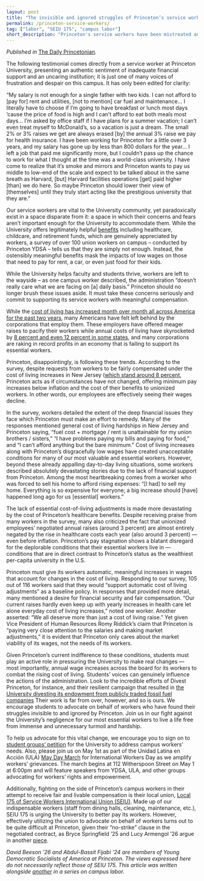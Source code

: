 ```yaml
---
layout: post 
title: "The invisible and ignored struggles of Princeton’s service workers"
permalink: /princeton-service-workers/
tag: ["labor", "SEIU 175", "campus labor"]
short_description: "Princeton's service workers have been mistreated and underappreciated by the University for too long"
---
```

<i>Published in</i> [The Daily Princetonian](https://www.dailyprincetonian.com/article/2023/04/princeton-workers-pay-conditions-cost-of-living-wages)<i>.</i>

The following testimonial comes directly from a service worker at Princeton University, presenting an authentic sentiment of inadequate financial support and an uncaring institution; it is just one of many voices of frustration and despair on this campus. It has only been edited for clarity:

“My salary is not enough for a single father with two kids. I can not afford to [pay for] rent and utilities, [not to mention] car fuel and maintenance… I literally have to choose if I’m going to have breakfast or lunch most days ’cause the price of food is high and I can’t afford to eat both meals most days… I’m asked by office staff if I have plans for a summer vacation; I can’t even treat myself to McDonald’s, so a vacation is just a dream. The small 2% or 3% raises we get are always erased [by] the annual 3% raise we pay for health insurance. I have been working for Princeton for a little over 3 years, and my salary has gone up by less than 800 dollars for the year… I left a job that paid me significantly more, but I couldn’t pass up the chance to work for what I thought at the time was a world-class university. I have come to realize that it’s smoke and mirrors and Princeton wants to pay us middle to low-end of the scale and expect to be talked about in the same breath as Harvard, [but] Harvard facilities operations [get] paid higher [than] we do here. So maybe Princeton should lower their view of [themselves] until they truly start acting like the prestigious university that they are.”

Our service workers are vital to the University community, yet paradoxically exist in a space disparate from it: a space in which their concerns and fears aren’t important enough for the University to accommodate them. While the University offers legitimately helpful [benefits](https://hr.princeton.edu/thrive/health) including healthcare, childcare, and retirement funds, which are genuinely appreciated by workers, a survey of over 100 union workers on campus – conducted by Princeton YDSA – tells us that they are simply not enough. Instead, the ostensibly meaningful benefits mask the impacts of low wages on those that need to pay for rent, a car, or even just food for their kids.  

While the University helps faculty and students thrive, workers are left to the wayside – as one campus worker described, the administration “doesn’t really care what we are facing on [a] daily basis.” Princeton should no longer brush these issues aside. It must take these concerns seriously and commit to supporting its service workers with meaningful compensation.

While the [cost of living has increased month over month all across America for the past two years](https://www.usinflationcalculator.com/inflation/current-inflation-rates/), many Americans have felt left behind by the corporations that employ them. These employers have offered meager raises to pacify their workers while annual costs of living have skyrocketed by [8 percent and even 12 percent in some states](https://news.yahoo.com/inflation-impact-states-map-135604875.html), and many corporations are raking in record profits in an economy that is failing to support its essential workers. 

Princeton, disappointingly, is following these trends. According to the survey, despite requests from workers to be fairly compensated under the cost of living increases in New Jersey ([which stand around 8 percent](https://www.jec.senate.gov/cards/nj/), Princeton acts as if circumstances have not changed, offering minimum pay increases below inflation and the cost of their benefits to unionized workers. In other words, our employees are effectively seeing their wages decline.

In the survey, workers detailed the extent of the deep financial issues they face which Princeton must make an effort to remedy. Many of the responses mentioned general cost of living hardships in New Jersey and Princeton saying, “fuel cost + mortgage / rent is unattainable for my union brothers / sisters,” “I have problems paying my bills and paying for food,” and “I can’t afford anything but the bare minimum.” Cost of living increases along with Princeton’s disgracefully low wages have created unacceptable conditions for many of our most valuable and essential workers. However, beyond these already appalling day-to-day living situations, some workers described absolutely devastating stories due to the lack of financial support from Princeton. Among the most heartbreaking comes from a worker who was forced to sell his home to afford rising expenses: “[I had] to sell my home. Everything is so expensive for everyone; a big increase should [have] happened long ago for us [essential] workers.” 

The lack of essential cost-of-living adjustments is made more devastating by the cost of Princeton’s healthcare benefits. Despite receiving praise from many workers in the survey, many also criticized the fact that unionized employees’ negotiated annual raises (around 3 percent) are almost entirely negated by the rise in healthcare costs each year (also around 3 percent) — even before inflation. Princeton’s pay stagnation shows a blatant disregard for the deplorable conditions that their essential workers live in — conditions that are in direct contrast to Princeton’s status as the wealthiest per-capita university in the U.S. 

Princeton must give its workers automatic, meaningful increases in wages that account for changes in the cost of living. Responding to our survey, 105 out of 116 workers said that they would “support automatic cost of living adjustments” as a baseline policy. In responses that provided more detail, many mentioned a desire for financial security and fair compensation. “Our current raises hardly even keep up with yearly increases in health care let alone everyday cost of living increases,” noted one worker. Another asserted: “We all deserve more than just a cost of living raise.” Yet given Vice President of Human Resources Romy Riddick’s claim that Princeton is “paying very close attention to the salaries and making market adjustments,” it is evident that Princeton only cares about the market viability of its wages, not the needs of its workers.

Given Princeton’s current indifference to these conditions, students must play an active role in pressuring the University to make real changes — most importantly, annual wage increases across the board for its workers to combat the rising cost of living. Students’ voices can genuinely influence the actions of the administration. Look to the incredible efforts of Divest Princeton, for instance, and their resilient campaign that resulted in [ the University divesting its endowment from publicly traded fossil fuel companies](https://www.divestprinceton.com/the-process)
Their work is far from over, however, and so is ours. We encourage students to advocate on behalf of workers who have found their struggles invisible to and ignored by Princeton. Join us in our fight against the University’s negligence for our most essential workers to live a life free from immense and unnecessary turmoil and hardship. 

To help us advocate for this vital change, we encourage you to sign on to [student groups’ petition](https://forms.gle/6JUZsDhhZ3W9yiBA9) for the University to address campus workers’ needs. Also, please join us on May 1st as part of the Unidad Latina en Acción (ULA) [May Day March](https://www.instagram.com/p/CqLzkckvtRl/?utm_source=ig_web_copy_link) for International Workers Day as we amplify workers’ grievances. The march begins at 112 Witherspoon Street on May 1 at 6:00pm and will feature speakers from YDSA, ULA, and other groups advocating for workers’ rights and empowerment. 

Additionally, fighting on the side of Princeton’s campus workers in their attempt to receive fair and livable compensation is their local union, [Local 175 of Service Workers International Union (SEIU)](https://www.local175.net/). Made up of our indispensable workers (staff from dining halls, cleaning, maintenance, etc.), SEIU 175 is urging the University to better pay its workers. However, effectively utilizing the union to advocate on behalf of workers turns out to be quite difficult at Princeton, given their “no-strike” clause in the negotiated contract, as Bryce Springfield ’25 and Lucy Armengol ’26 argue in another [piece](https://www.dailyprincetonian.com/b8d8db7c-13bb-4e2f-8615-9147f8447b5c).

<i>David Beeson ’26 and Abdul-Bassit Fijabi ’24 are members of Young Democratic Socialists of America at Princeton. The views expressed here do not necessarily reflect those of SEIU 175. This article was written alongside [another](https://www.dailyprincetonian.com/b8d8db7c-13bb-4e2f-8615-9147f8447b5c) in a series on campus labor.</i>
